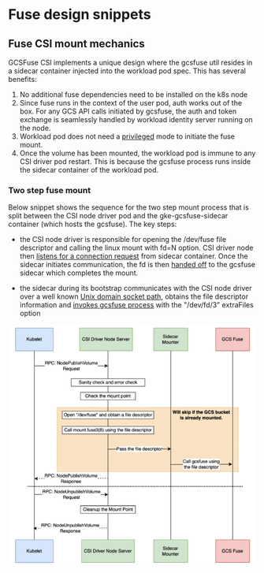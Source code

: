 <!--
Copyright 2018 The Kubernetes Authors.
Copyright 2025 Google LLC

Licensed under the Apache License, Version 2.0 (the "License");
you may not use this file except in compliance with the License.
You may obtain a copy of the License at

    https://www.apache.org/licenses/LICENSE-2.0

Unless required by applicable law or agreed to in writing, software
distributed under the License is distributed on an "AS IS" BASIS,
WITHOUT WARRANTIES OR CONDITIONS OF ANY KIND, either express or implied.
See the License for the specific language governing permissions and
limitations under the License.
-->
# Fuse design snippets

## Fuse CSI mount mechanics

GCSFuse CSI implements a unique design where the gcsfuse util resides in a sidecar container injected into the workload pod spec. This has several benefits:
1. No additional fuse dependencies need to be installed on the k8s node
2. Since fuse runs in the context of the user pod, auth works out of the box. For any GCS API calls initiated by gcsfuse, the auth and token exchange is seamlessly handled by workload identity server running on the node.
3. Workload pod does not need a [privileged](https://kubernetes.io/docs/tasks/configure-pod-container/security-context/) mode to initiate the fuse mount.
4. Once the volume has been mounted, the workload pod is immune to any CSI driver pod restart. This is because the gcsfuse process runs inside the sidecar container of the workload pod.

### Two step fuse mount

Below snippet shows the sequence for the two step mount process that is split between the CSI node driver pod and the gke-gcsfuse-sidecar container (which hosts the gcsfuse). The key steps:
- the CSI node driver is responsible for opening the /dev/fuse file descriptor and calling the linux mount with fd=N option. CSI driver node then [listens for a connection request](https://github.com/GoogleCloudPlatform/gcs-fuse-csi-driver/blob/v19.3/pkg/csi_mounter/csi_mounter.go#L104) from sidecar container. Once the sidecar initiates communication, the fd is then [handed off](https://github.com/GoogleCloudPlatform/gcs-fuse-csi-driver/blob/v19.3/pkg/csi_mounter/csi_mounter.go#L334) to the gcsfuse sidecar which completes the mount.

- the sidecar during its bootstrap communicates with the CSI node driver over a well known [Unix domain socket path](https://github.com/GoogleCloudPlatform/gcs-fuse-csi-driver/blob/v19.3/cmd/sidecar_mounter/main.go#L62), obtains the file descriptor information and [invokes gcsfuse process](https://github.com/GoogleCloudPlatform/gcs-fuse-csi-driver/blob/v19.3/pkg/sidecar_mounter/sidecar_mounter.go#L129C1-L137C1) with the "/dev/fd/3" extraFiles option

![mount process](gcsfusecsi-mount.png)


